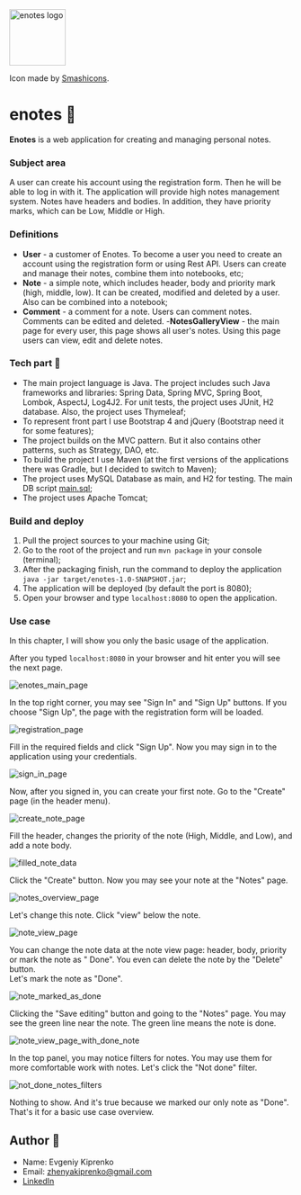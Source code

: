 <img alt="enotes logo" src="https://github.com/evgeniykiprenko/enotes/blob/develop/src/main/resources/static/assets/img/raccoon.svg" width="100" height="100">

Icon made by [Smashicons](https://www.flaticon.com/authors/smashicons).

# enotes :notebook_with_decorative_cover:

**Enotes** is a web application for creating and managing personal notes.

### Subject area

A user can create his account using the registration form. Then he will be able to log in with it.
The application will provide high notes management system. Notes have headers and bodies. In
addition, they have priority marks, which can be Low, Middle or High.

### Definitions

- **User** - a customer of Enotes. To become a user you need to create an account using the
  registration form or using Rest API. Users can create and manage their notes, combine them into
  notebooks, etc;
- **Note** - a simple note, which includes header, body and priority mark (high, middle, low). It
  can be created, modified and deleted by a user. Also can be combined into a notebook;
- **Comment** - a comment for a note. Users can comment notes. Comments can be edited and deleted.
  -**NotesGalleryView** - the main page for every user, this page shows all user's notes. Using this
  page users can view, edit and delete notes.

### Tech part :mountain_cableway:

- The main project language is Java. The project includes such Java frameworks and libraries: Spring
  Data, Spring MVC, Spring Boot, Lombok, AspectJ, Log4J2. For unit tests, the project uses JUnit, H2
  database. Also, the project uses Thymeleaf;
- To represent front part I use Bootstrap 4 and jQuery (Bootstrap need it for some features);
- The project builds on the MVC pattern. But it also contains other patterns, such as Strategy, DAO,
  etc.
- To build the project I use Maven (at the first versions of the applications there was Gradle, but
  I decided to switch to Maven);
- The project uses MySQL Database as main, and H2 for testing. The main DB
  script [main.sql](main.sql);
- The project uses Apache Tomcat;

### Build and deploy

1. Pull the project sources to your machine using Git;
2. Go to the root of the project and run `mvn package` in your console (terminal);
3. After the packaging finish, run the command to deploy the
   application `java -jar target/enotes-1.0-SNAPSHOT.jar`;
4. The application will be deployed (by default the port is 8080);
5. Open your browser and type `localhost:8080` to open the application.

### Use case

In this chapter, I will show you only the basic usage of the application.

After you typed `localhost:8080` in your browser and hit enter you will see the next page.

![enotes_main_page](docs/enotes_main_page.png)

In the top right corner, you may see "Sign In" and "Sign Up" buttons. If you choose "Sign Up", the
page with the registration form will be loaded.

![registration_page](docs/registration_page.png)

Fill in the required fields and click "Sign Up". Now you may sign in to the application using your
credentials.

![sign_in_page](docs/sign_in_page.png)

Now, after you signed in, you can create your first note. Go to the "Create" page (in the header
menu).

![create_note_page](docs/create_note_page.png)

Fill the header, changes the priority of the note (High, Middle, and Low), and add a note body.

![filled_note_data](docs/filled_note_data.png)

Click the "Create" button. Now you may see your note at the "Notes" page.

![notes_overview_page](docs/notes_overview_page.png)

Let's change this note. Click "view" below the note.

![note_view_page](docs/note_view_page.png)

You can change the note data at the note view page: header, body, priority or mark the note as "
Done". You even can delete the note by the "Delete" button.<br>
Let's mark the note as "Done".

![note_marked_as_done](docs/note_marked_as_done.png)

Clicking the "Save editing" button and going to the "Notes" page. You may see the green line near
the note. The green line means the note is done.

![note_view_page_with_done_note](docs/note_view_page_with_done_note.png)

In the top panel, you may notice filters for notes. You may use them for more comfortable work with
notes. Let's click the "Not done" filter.

![not_done_notes_filters](docs/not_done_notes_filters.png)

Nothing to show. And it's true because we marked our only note as "Done".<br>
That's it for a basic use case overview.

## Author 🦝

- Name: Evgeniy Kiprenko
- Email: zhenyakiprenko@gmail.com
- [LinkedIn](https://www.linkedin.com/in/kiprenko/)
